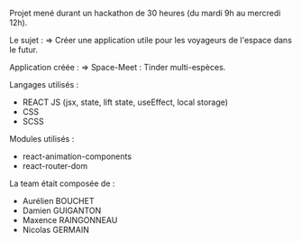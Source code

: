 Projet mené durant un hackathon de 30 heures (du mardi 9h au mercredi 12h).

Le sujet :
=> Créer une application utile pour les voyageurs de l'espace dans le futur.

Application créée :
=> Space-Meet : Tinder multi-espèces.

Langages utilisés :

- REACT JS (jsx, state, lift state, useEffect, local storage)
- CSS
- SCSS

Modules utilisés :

- react-animation-components
- react-router-dom

La team était composée de :

- Aurélien BOUCHET
- Damien GUIGANTON
- Maxence RAINGONNEAU
- Nicolas GERMAIN
